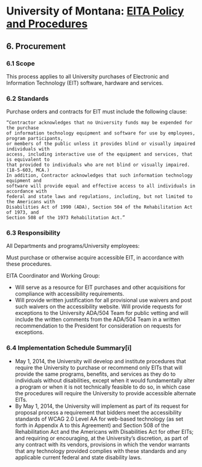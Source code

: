 # University of Montana: [EITA Policy and Procedures](https://www.umt.edu/accessibility/implementation/policy/default.php)


## 6. Procurement﻿
### 6.1 Scope

This process applies to all University purchases of Electronic and Information Technology (EIT) software, hardware and services.

### 6.2 Standards

Purchase orders and contracts for EIT must include the following clause:

    “Contractor acknowledges that no University funds may be expended for the purchase
    of information technology equipment and software for use by employees, program participants, 
    or members of the public unless it provides blind or visually impaired individuals with 
    access, including interactive use of the equipment and services, that is equivalent to 
    that provided to individuals who are not blind or visually impaired. (18-5-603, MCA.) 
    In addition, Contractor acknowledges that such information technology equipment and 
    software will provide equal and effective access to all individuals in accordance with 
    federal and state laws and regulations, including, but not limited to the Americans with 
    Disabilities Act of 1990 (ADA), Section 504 of the Rehabilitation Act of 1973, and 
    Section 508 of the 1973 Rehabilitation Act.”

### 6.3 Responsibility

All Departments and programs/University employees:

Must purchase or otherwise acquire accessible EIT, in accordance with these procedures.

EITA Coordinator and Working Group:

- Will serve as a resource for EIT purchases and other acquisitions for compliance with accessibility requirements.
- Will provide written justification for all provisional use waivers and post such waivers on the accessibility website.  Will provide requests for exceptions to the University ADA/504 Team for public vetting and will include the written comments from the ADA/504 Team in a written recommendation to the President for consideration on requests for exceptions.

### 6.4 Implementation Schedule Summary[i]

- May 1, 2014, the University will develop and institute procedures that require the University to purchase or recommend only EITs that will provide the same programs, benefits, and services as they do to individuals without disabilities, except when it would fundamentally alter a program or when it is not technically feasible to do so, in which case the procedures will require the University to provide accessible alternate EITs.
- By May 1, 2014, the University will implement as part of its request for proposal process a requirement that bidders meet the accessibility standards of WCAG 2.0 Level AA for web-based technology (as set forth in Appendix A to this Agreement) and Section 508 of the Rehabilitation Act and the Americans with Disabilities Act for other EITs; and requiring or encouraging, at the University’s discretion, as part of any contract with its vendors, provisions in which the vendor warrants that any technology provided complies with these standards and any applicable current federal and state disability laws.
